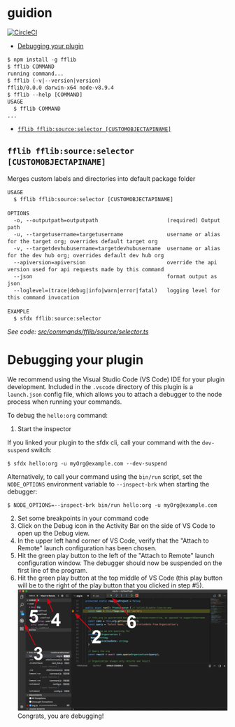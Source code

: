 guidion
=======


[![CircleCI](https://circleci.com/gh/dieffrei/fflib-sfdx-plugin.svg?style=svg)](https://circleci.com/gh/dieffrei/fflib-sfdx-plugin)
<!-- toc -->
* [Debugging your plugin](#debugging-your-plugin)
<!-- tocstop -->
<!-- install -->
<!-- usage -->
```sh-session
$ npm install -g fflib
$ fflib COMMAND
running command...
$ fflib (-v|--version|version)
fflib/0.0.0 darwin-x64 node-v8.9.4
$ fflib --help [COMMAND]
USAGE
  $ fflib COMMAND
...
```
<!-- usagestop -->
<!-- commands -->
* [`fflib fflib:source:selector [CUSTOMOBJECTAPINAME]`](#fflib-fflibsourceselector-customobjectapiname)

## `fflib fflib:source:selector [CUSTOMOBJECTAPINAME]`

Merges custom labels and directories into default package folder

```
USAGE
  $ fflib fflib:source:selector [CUSTOMOBJECTAPINAME]

OPTIONS
  -o, --outputpath=outputpath                      (required) Output path
  -u, --targetusername=targetusername              username or alias for the target org; overrides default target org
  -v, --targetdevhubusername=targetdevhubusername  username or alias for the dev hub org; overrides default dev hub org
  --apiversion=apiversion                          override the api version used for api requests made by this command
  --json                                           format output as json
  --loglevel=(trace|debug|info|warn|error|fatal)   logging level for this command invocation

EXAMPLE
  $ sfdx fflib:source:selector
```

_See code: [src/commands/fflib/source/selector.ts](https://github.com/dieffrei/fflib-sfdx-plugin/blob/v0.0.0/src/commands/fflib/source/selector.ts)_
<!-- commandsstop -->
<!-- debugging-your-plugin -->
# Debugging your plugin
We recommend using the Visual Studio Code (VS Code) IDE for your plugin development. Included in the `.vscode` directory of this plugin is a `launch.json` config file, which allows you to attach a debugger to the node process when running your commands.

To debug the `hello:org` command: 
1. Start the inspector
  
If you linked your plugin to the sfdx cli, call your command with the `dev-suspend` switch: 
```sh-session
$ sfdx hello:org -u myOrg@example.com --dev-suspend
```
  
Alternatively, to call your command using the `bin/run` script, set the `NODE_OPTIONS` environment variable to `--inspect-brk` when starting the debugger:
```sh-session
$ NODE_OPTIONS=--inspect-brk bin/run hello:org -u myOrg@example.com
```

2. Set some breakpoints in your command code
3. Click on the Debug icon in the Activity Bar on the side of VS Code to open up the Debug view.
4. In the upper left hand corner of VS Code, verify that the "Attach to Remote" launch configuration has been chosen.
5. Hit the green play button to the left of the "Attach to Remote" launch configuration window. The debugger should now be suspended on the first line of the program. 
6. Hit the green play button at the top middle of VS Code (this play button will be to the right of the play button that you clicked in step #5).
<br><img src=".images/vscodeScreenshot.png" width="480" height="278"><br>
Congrats, you are debugging!
